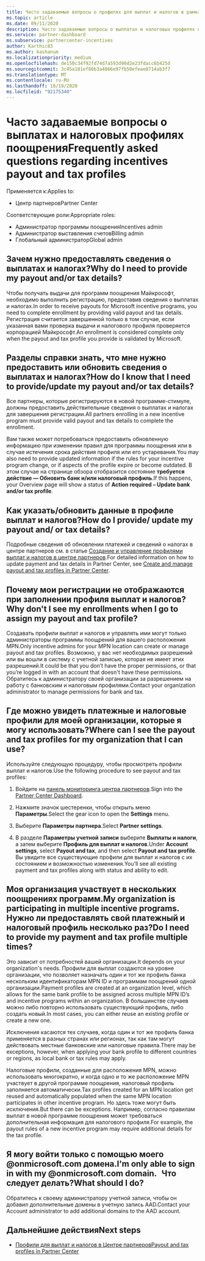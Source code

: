 ```yaml
---
title: Часто задаваемые вопросы о профилях для выплат и налогов в рамках программы поощрения
ms.topic: article
ms.date: 09/11/2020
description: Часто задаваемые вопросы о выплатах и налоговых профилях поощрения. Вопросы включают в себя, почему вы не можете видеть ваши выплаты и налоговые профили и что делать с ним.
ms.service: partner-dashboard
ms.subservice: partnercenter-incentives
author: Karthic83
ms.author: kashanum
ms.localizationpriority: medium
ms.openlocfilehash: de150c34f92fd74d7a593d90d2e23fdacc6b425d
ms.sourcegitcommit: 3c45a181ef86b3a4866e97fb50efeae8714ab3f7
ms.translationtype: MT
ms.contentlocale: ru-RU
ms.lasthandoff: 10/19/2020
ms.locfileid: "92175340"
---
```

# <a name="frequently-asked-questions-regarding-incentives-payout-and-tax-profiles"></a><span data-ttu-id="e2146-104">Часто задаваемые вопросы о выплатах и налоговых профилях поощрения</span><span class="sxs-lookup"><span data-stu-id="e2146-104">Frequently asked questions regarding incentives payout and tax profiles</span></span>

<span data-ttu-id="e2146-105">Применяется к:</span><span class="sxs-lookup"><span data-stu-id="e2146-105">Applies to:</span></span>

- <span data-ttu-id="e2146-106">Центр партнеров</span><span class="sxs-lookup"><span data-stu-id="e2146-106">Partner Center</span></span>

<span data-ttu-id="e2146-107">Соответствующие роли:</span><span class="sxs-lookup"><span data-stu-id="e2146-107">Appropriate roles:</span></span>

- <span data-ttu-id="e2146-108">Администратор программы поощрения</span><span class="sxs-lookup"><span data-stu-id="e2146-108">Incentives admin</span></span>
- <span data-ttu-id="e2146-109">Администратор выставления счетов</span><span class="sxs-lookup"><span data-stu-id="e2146-109">Billing admin</span></span>
- <span data-ttu-id="e2146-110">Глобальный администратор</span><span class="sxs-lookup"><span data-stu-id="e2146-110">Global admin</span></span>

## <a name="why-do-i-need-to-provide-my-payout-andor-tax-details"></a><span data-ttu-id="e2146-111">Зачем нужно предоставлять сведения о выплатах и налогах?</span><span class="sxs-lookup"><span data-stu-id="e2146-111">Why do I need to provide my payout and/or tax details?</span></span>

<span data-ttu-id="e2146-112">Чтобы получать выдачи для программ поощрения Майкрософт, необходимо выполнить регистрацию, предоставив сведения о выплатах и налогах.</span><span class="sxs-lookup"><span data-stu-id="e2146-112">In order to receive payouts for Microsoft incentive programs, you need to complete enrollment by providing valid payout and tax details.</span></span> <span data-ttu-id="e2146-113">Регистрация считается завершенной только в том случае, если указанная вами проверка выдачи и налогового профиля проверяется корпорацией Майкрософт.</span><span class="sxs-lookup"><span data-stu-id="e2146-113">An enrollment is considered complete only when the payout and tax profile you provide is validated by Microsoft.</span></span>

## <a name="how-do-i-know-that-i-need-to-provideupdate-my-payout-andor-tax-details"></a><span data-ttu-id="e2146-114">Разделы справки знать, что мне нужно предоставить или обновить сведения о выплатах и налогах?</span><span class="sxs-lookup"><span data-stu-id="e2146-114">How do I know that I need to provide/update my payout and/or tax details?</span></span>

<span data-ttu-id="e2146-115">Все партнеры, которые регистрируются в новой программе-стимуле, должны предоставить действительные сведения о выплатах и налогах для завершения регистрации.</span><span class="sxs-lookup"><span data-stu-id="e2146-115">All partners enrolling in a new incentive program must provide valid payout and tax details to complete the enrollment.</span></span>

<span data-ttu-id="e2146-116">Вам также может потребоваться предоставить обновленную информацию при изменении правил для программы поощрения или в случае истечения срока действия профиля или его устаревания.</span><span class="sxs-lookup"><span data-stu-id="e2146-116">You may also need to provide updated information if the rules for your incentive program change, or if aspects of the profile expire or become outdated.</span></span> <span data-ttu-id="e2146-117">В этом случае на странице обзора отобразится состояние **требуется действие — Обновить банк и/или налоговый профиль**.</span><span class="sxs-lookup"><span data-stu-id="e2146-117">If this happens, your Overview page will show a status of **Action required – Update bank and/or tax profile**.</span></span>

## <a name="how-do-i-provide-update-my-payout-and-or-tax-details"></a><span data-ttu-id="e2146-118">Как указать/обновить данные в профиле выплат и налогов?</span><span class="sxs-lookup"><span data-stu-id="e2146-118">How do I provide/ update my payout and/ or tax details?</span></span>

<span data-ttu-id="e2146-119">Подробные сведения об обновлении платежей и сведений о налогах в центре партнеров см. в статье [Создание и управление профилями выплат и налогов в центре партнеров](./incentives-create-and-manage-your-payout-and-tax-profiles.md).</span><span class="sxs-lookup"><span data-stu-id="e2146-119">For detailed information on how to update payment and tax details in Partner Center, see [Create and manage payout and tax profiles in Partner Center](./incentives-create-and-manage-your-payout-and-tax-profiles.md).</span></span>

## <a name="why-dont-i-see-my-enrollments-when-i-go-to-assign-my-payout-and-tax-profile"></a><span data-ttu-id="e2146-120">Почему мои регистрации не отображаются при заполнении профиля выплат и налогов?</span><span class="sxs-lookup"><span data-stu-id="e2146-120">Why don't I see my enrollments when I go to assign my payout and tax profile?</span></span>

<span data-ttu-id="e2146-121">Создавать профили выплат и налогов и управлять ими могут только администраторы программы поощрений для вашего расположения MPN.</span><span class="sxs-lookup"><span data-stu-id="e2146-121">Only incentive admins for your MPN location can create or manage payout and tax profiles.</span></span> <span data-ttu-id="e2146-122">Возможно, у вас нет необходимых разрешений или вы вошли в систему с учетной записью, которая не имеет этих разрешений.</span><span class="sxs-lookup"><span data-stu-id="e2146-122">It could be that you don’t have the proper permissions, or that you’re logged in with an account that doesn't have these permissions.</span></span> <span data-ttu-id="e2146-123">Обратитесь к администратору своей организации за разрешением на работу с банковским и налоговым профилями.</span><span class="sxs-lookup"><span data-stu-id="e2146-123">Contact your organization administrator to manage permissions for bank and tax.</span></span>

## <a name="where-can-i-see-the-payout-and-tax-profiles-for-my-organization-that-i-can-use"></a><span data-ttu-id="e2146-124">Где можно увидеть платежные и налоговые профили для моей организации, которые я могу использовать?</span><span class="sxs-lookup"><span data-stu-id="e2146-124">Where can I see the payout and tax profiles for my organization that I can use?</span></span>

<span data-ttu-id="e2146-125">Используйте следующую процедуру, чтобы просмотреть профили выплат и налогов.</span><span class="sxs-lookup"><span data-stu-id="e2146-125">Use the following procedure to see payout and tax profiles:</span></span>

1. <span data-ttu-id="e2146-126">Войдите на [панель мониторинга центра партнеров](https://partner.microsoft.com/dashboard).</span><span class="sxs-lookup"><span data-stu-id="e2146-126">Sign into the [Partner Center Dashboard](https://partner.microsoft.com/dashboard).</span></span>

2. <span data-ttu-id="e2146-127">Нажмите значок шестеренки, чтобы открыть меню **Параметры**.</span><span class="sxs-lookup"><span data-stu-id="e2146-127">Select the gear icon to open the **Settings** menu.</span></span>

3. <span data-ttu-id="e2146-128">Выберите **Параметры партнера**.</span><span class="sxs-lookup"><span data-stu-id="e2146-128">Select **Partner settings**.</span></span>

4. <span data-ttu-id="e2146-129">В разделе **Параметры учетной записи** выберите **Выплаты и налоги**, а затем выберите **Профиль для выплат и налогов**.</span><span class="sxs-lookup"><span data-stu-id="e2146-129">Under **Account settings**, select **Payout and tax**, and then select **Payout and tax profile**.</span></span> <span data-ttu-id="e2146-130">Вы увидите все существующие профили для выплат и налогов с их состоянием и возможностью изменения.</span><span class="sxs-lookup"><span data-stu-id="e2146-130">You’ll see all existing payment and tax profiles along with status and ability to edit.</span></span>

## <a name="my-organization-is-participating-in-multiple-incentive-programs-do-i-need-to-provide-my-payment-and-tax-profile-multiple-times"></a><span data-ttu-id="e2146-131">Моя организация участвует в нескольких поощрениях программ.</span><span class="sxs-lookup"><span data-stu-id="e2146-131">My organization is participating in multiple incentive programs.</span></span> <span data-ttu-id="e2146-132">Нужно ли предоставлять свой платежный и налоговый профиль несколько раз?</span><span class="sxs-lookup"><span data-stu-id="e2146-132">Do I need to provide my payment and tax profile multiple times?</span></span>

<span data-ttu-id="e2146-133">Это зависит от потребностей вашей организации.</span><span class="sxs-lookup"><span data-stu-id="e2146-133">It depends on your organization's needs.</span></span> <span data-ttu-id="e2146-134">Профили для выплат создаются на уровне организации, что позволяет назначать один и тот же профиль банка нескольким идентификаторам MPN ID и программам поощрений одной организации.</span><span class="sxs-lookup"><span data-stu-id="e2146-134">Payment profiles are created at an organization level, which allows for the same bank profile to be assigned across multiple MPN ID’s and incentive programs within an organization.</span></span> <span data-ttu-id="e2146-135">В большинстве случаев можно либо повторно использовать существующий профиль, либо создать новый.</span><span class="sxs-lookup"><span data-stu-id="e2146-135">In most cases, you can either reuse an existing profile or create a new one.</span></span>

<span data-ttu-id="e2146-136">Исключения касаются тех случаев, когда один и тот же профиль банка применяется в разных странах или регионах, так как там могут действовать местные банковские или налоговые правила.</span><span class="sxs-lookup"><span data-stu-id="e2146-136">There may be exceptions, however, when applying your bank profile to different countries or regions, as local bank or tax rules may apply.</span></span>

<span data-ttu-id="e2146-137">Налоговые профили, созданные для расположения MPN, можно использовать многократно, и когда одно и то же расположение MPN участвует в другой программе поощрения, налоговый профиль заполняется автоматически.</span><span class="sxs-lookup"><span data-stu-id="e2146-137">Tax profiles created for an MPN location get reused and automatically populated when the same MPN location participates in other incentive program.</span></span> <span data-ttu-id="e2146-138">Но здесь тоже могут быть исключения.</span><span class="sxs-lookup"><span data-stu-id="e2146-138">But there can be exceptions.</span></span> <span data-ttu-id="e2146-139">Например, согласно правилам выплат в новой программе поощрения может требоваться дополнительная информация для налогового профиля.</span><span class="sxs-lookup"><span data-stu-id="e2146-139">For example, the payout rules of a new incentive program may require additional details for the tax profile.</span></span>  

## <a name="im-only-able-to-sign-in-with-my-onmicrosoftcom-domain-what-should-i-do"></a><span data-ttu-id="e2146-140">Я могу войти только с помощью моего @onmicrosoft.com домена.</span><span class="sxs-lookup"><span data-stu-id="e2146-140">I'm only able to sign in with my @onmicrosoft.com domain.</span></span> <span data-ttu-id="e2146-141">  Что следует делать?</span><span class="sxs-lookup"><span data-stu-id="e2146-141">What should I do?</span></span>

<span data-ttu-id="e2146-142">Обратитесь к своему администратору учетной записи, чтобы он добавил дополнительные домены в учетную запись AAD.</span><span class="sxs-lookup"><span data-stu-id="e2146-142">Contact your Account administrator to add additional domains to the AAD account.</span></span>

## <a name="next-steps"></a><span data-ttu-id="e2146-143">Дальнейшие действия</span><span class="sxs-lookup"><span data-stu-id="e2146-143">Next steps</span></span>

- [<span data-ttu-id="e2146-144">Профили для выплат и налогов в Центре партнеров</span><span class="sxs-lookup"><span data-stu-id="e2146-144">Payout and tax profiles in Partner Center</span></span>](incentives-create-and-manage-your-payout-and-tax-profiles.md)
